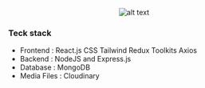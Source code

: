 <div align="center">



![alt text](https://img.shields.io/badge/SWM-F09820?style=for-the-badge)

</div>

### Teck stack
- Frontend : React.js CSS Tailwind Redux Toolkits Axios 
- Backend : NodeJS and Express.js
- Database : MongoDB
- Media Files : Cloudinary
